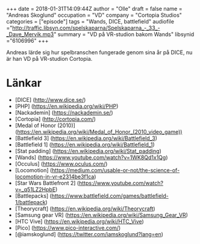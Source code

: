 +++
date = 2018-01-31T14:09:44Z
author = "Olle"
draft = false
name = "Andreas Skoglund"
occupation = "VD"
company = "Cortopia Studios"
categories = ["episode"]
tags = "Wands, DICE, battlefield"
audiofile ="http://traffic.libsyn.com/spelskaparna/Spelskaparna_-_33_-_Dave_Mervik.mp3"
summary = "VD på VR-studion bakom Wands"
libsynid ="6106996"
+++

Andreas lärde sig hur spelbranschen fungerade genom sina år på DICE, nu
är han VD på VR-studion Cortopia. 

# Länkar
* [DICE] (http://www.dice.se/)
* [PHP] (https://en.wikipedia.org/wiki/PHP)
* [Nackademin] (https://nackademin.se/)
* [Cortopia] (http://cortopia.com/)
* [Medal of Honor (2010)] (https://en.wikipedia.org/wiki/Medal_of_Honor_(2010_video_game))
* [Battlefield 3] (https://en.wikipedia.org/wiki/Battlefield_3)
* [Battlefield 1] (https://en.wikipedia.org/wiki/Battlefield_1)
* [Stat padding] (https://en.wikipedia.org/wiki/Stat_padding)
* [Wands] (https://www.youtube.com/watch?v=1WK8Qd1x1Qg)
* [Occulus] (https://www.oculus.com/)
* [Locomotion] (https://medium.com/usable-or-not/the-science-of-locomotion-in-vr-e2314be3f1ca)
* [Star Wars Battlefront 2] (https://www.youtube.com/watch?v=_q51LZ2HpbE)
* [Battlepacks] (https://www.battlefield.com/games/battlefield-1/battlepack)
* [Theorycraft] (https://en.wikipedia.org/wiki/Theorycraft)
* [Samsung gear VR] (https://en.wikipedia.org/wiki/Samsung_Gear_VR)
* [HTC Vive] (https://en.wikipedia.org/wiki/HTC_Vive)
* [Pico] (https://www.pico-interactive.com/)
* [@iamskoglund] (https://twitter.com/iamskoglund?lang=en)

